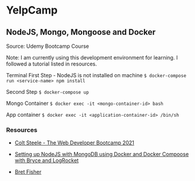 # YelpCamp

## NodeJS, Mongo, Mongoose and Docker

Source: Udemy Bootcamp Course

Note: I am currently using this development environment for learning. I followed a tutorial listed in resources.

Terminal
First Step - NodeJS is not installed on machine
`$ docker-compose run <service-name> npm install`

Second Step
`$ docker-compose up`

Mongo Container
`$ docker exec -it <mongo-container-id> bash`

App container
`$ docker exec -it <application-container-id> /bin/sh`

### Resources

- [Colt Steele - The Web Developer Bootcamp 2021](https://www.udemy.com/share/101W9CBUYdcldaQX4=/)

- [Setting up NodeJS with MongoDB using Docker and Docker Compoose with Bryce and LogRocket](https://youtu.be/BeFT1hcpUPo)

- [Bret Fisher](https://github.com/BretFisher)
